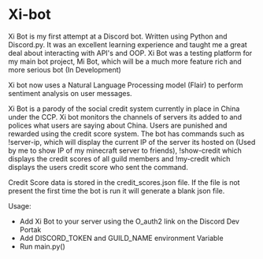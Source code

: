 # Xi-bot
Xi Bot is my first attempt at a Discord bot. Written using Python and Discord.py. It was an excellent learning experience and taught me a great deal about interacting with API's and OOP. Xi Bot was a testing platform for my main bot project, Mi Bot, which will be a much more feature rich and more serious bot (In Development)

Xi bot now uses a Natural Language Processing model (Flair) to perform sentiment analysis on user messages.

Xi Bot is a parody of the social credit system currently in place in China under the CCP. Xi bot monitors the channels of servers its added to and polices what users are saying about China. Users are punished and rewarded using the credit score system. The bot has commands such as !server-ip, which will display the current IP of the server its hosted on (Used by me to show IP of my minecraft server to friends), !show-credit which displays the credit scores of all guild members and !my-credit which displays the users credit score who sent the command.

Credit Score data is stored in the credit_scores.json file. If the file is not present the first time the bot is run it will generate a blank json file.

Usage:
 - Add Xi Bot to your server using the O_auth2 link on the Discord Dev Portak
 - Add DISCORD_TOKEN and GUILD_NAME environment Variable
 - Run main.py()
